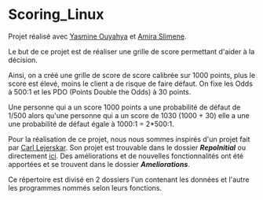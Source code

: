 # Scoring_Linux
Projet réalisé avec [Yasmine Ouyahya](https://github.com/youyahya) et [Amira Slimene](https://github.com/aslimene).

Le but de ce projet est de réaliser une grille de score permettant d'aider à la décision.

Ainsi, on a créé une grille de score de score calibrée sur 1000 points, plus le score est élevé, moins le client a de risque de faire défaut. On fixe les Odds à 500:1 et les PDO (Points Double the Odds) à 30 points. 

Une personne qui a un  score 1000 points  a une probabilité de défaut de 1/500 alors qu'une personne qui a un score de 1030 (1000 + 30) elle a une une probabilité de défaut égale à 1000:1 = 2*500:1.

Pour la réalisation de ce projet, nous nous sommes inspirés d'un projet fait par [Carl Lejerskar](https://github.com/Carl-Lejerskar). Son projet est trouvable dans le dossier ***RepoInitial*** ou directement [ici](https://github.com/Carl-Lejerskar/HMEQ). Des améliorations et de nouvelles fonctionnalités ont été apportées et se trouvent dans le dossier ***Ameliorations***. 

Ce répertoire est divisé en 2 dossiers l'un contenant les données et l'autre les programmes nommés selon leurs fonctions.

